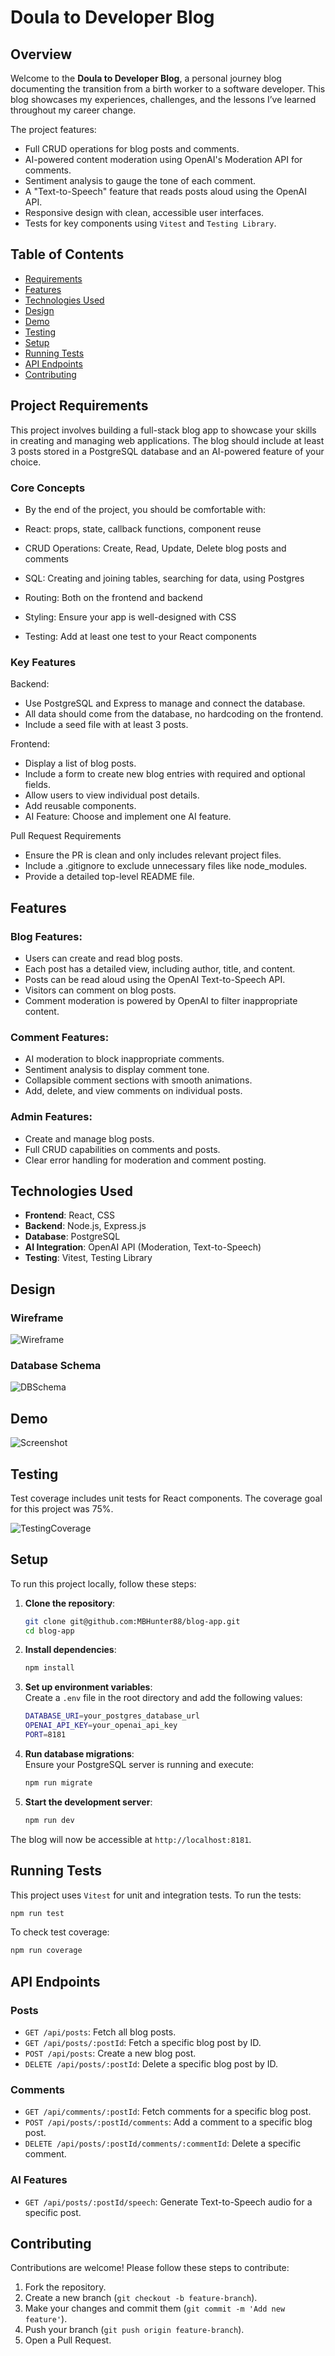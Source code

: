 
# Doula to Developer Blog

## Overview

Welcome to the **Doula to Developer Blog**, a personal journey blog documenting the transition from a birth worker to a software developer. This blog showcases my experiences, challenges, and the lessons I’ve learned throughout my career change.

The project features:
- Full CRUD operations for blog posts and comments.
- AI-powered content moderation using OpenAI's Moderation API for comments.
- Sentiment analysis to gauge the tone of each comment.
- A "Text-to-Speech" feature that reads posts aloud using the OpenAI API.
- Responsive design with clean, accessible user interfaces.
- Tests for key components using `Vitest` and `Testing Library`.

## Table of Contents
- [Requirements](#requirements)
- [Features](#features)
- [Technologies Used](#technologies-used)
- [Design](#design)
- [Demo](#Demo)
- [Testing](#testing)
- [Setup](#setup)
- [Running Tests](#running-tests)
- [API Endpoints](#api-endpoints)
- [Contributing](#contributing)

## Project Requirements

This project involves building a full-stack blog app to showcase your skills in creating and managing web applications. The blog should include at least 3 posts stored in a PostgreSQL database and an AI-powered feature of your choice.

### Core Concepts
- By the end of the project, you should be comfortable with:

- React: props, state, callback functions, component reuse

- CRUD Operations: Create, Read, Update, Delete blog posts and comments

- SQL: Creating and joining tables, searching for data, using Postgres

- Routing: Both on the frontend and backend

- Styling: Ensure your app is well-designed with CSS

- Testing: Add at least one test to your React components

### Key Features

Backend:

- Use PostgreSQL and Express to manage and connect the database.
- All data should come from the database, no hardcoding on the frontend.
- Include a seed file with at least 3 posts.

Frontend:
- Display a list of blog posts.
- Include a form to create new blog entries with required and optional fields.
- Allow users to view individual post details.
- Add reusable components.
- AI Feature: Choose and implement one AI feature.

Pull Request Requirements
- Ensure the PR is clean and only includes relevant project files.
- Include a .gitignore to exclude unnecessary files like node_modules.
- Provide a detailed top-level README file.

## Features

### Blog Features:
- Users can create and read blog posts.
- Each post has a detailed view, including author, title, and content.
- Posts can be read aloud using the OpenAI Text-to-Speech API.
- Visitors can comment on blog posts.
- Comment moderation is powered by OpenAI to filter inappropriate content.

### Comment Features:
- AI moderation to block inappropriate comments.
- Sentiment analysis to display comment tone.
- Collapsible comment sections with smooth animations.
- Add, delete, and view comments on individual posts.

### Admin Features:
- Create and manage blog posts.
- Full CRUD capabilities on comments and posts.
- Clear error handling for moderation and comment posting.

## Technologies Used

- **Frontend**: React, CSS
- **Backend**: Node.js, Express.js
- **Database**: PostgreSQL
- **AI Integration**: OpenAI API (Moderation, Text-to-Speech)
- **Testing**: Vitest, Testing Library

## Design

### Wireframe
![Wireframe](blogwireframe.png)
### Database Schema
![DBSchema](blog_db.png)

## Demo

![Screenshot](Screenshot.png)

## Testing

Test coverage includes unit tests for React components. The coverage goal for this project was 75%. 

![TestingCoverage](Testing_Coverage.png)

## Setup

To run this project locally, follow these steps:

1. **Clone the repository**:
    ```bash
    git clone git@github.com:MBHunter88/blog-app.git
    cd blog-app
    ```

2. **Install dependencies**:
    ```bash
    npm install
    ```

3. **Set up environment variables**:  
   Create a `.env` file in the root directory and add the following values:
    ```bash
    DATABASE_URI=your_postgres_database_url
    OPENAI_API_KEY=your_openai_api_key
    PORT=8181
    ```

4. **Run database migrations**:  
   Ensure your PostgreSQL server is running and execute:
    ```bash
    npm run migrate
    ```

5. **Start the development server**:
    ```bash
    npm run dev
    ```

The blog will now be accessible at `http://localhost:8181`.

## Running Tests

This project uses `Vitest` for unit and integration tests. To run the tests:

```bash
npm run test
```

To check test coverage:

```bash
npm run coverage
```

## API Endpoints

### Posts
- `GET /api/posts`: Fetch all blog posts.
- `GET /api/posts/:postId`: Fetch a specific blog post by ID.
- `POST /api/posts`: Create a new blog post.
- `DELETE /api/posts/:postId`: Delete a specific blog post by ID.

### Comments
- `GET /api/comments/:postId`: Fetch comments for a specific blog post.
- `POST /api/posts/:postId/comments`: Add a comment to a specific blog post.
- `DELETE /api/posts/:postId/comments/:commentId`: Delete a specific comment.

### AI Features
- `GET /api/posts/:postId/speech`: Generate Text-to-Speech audio for a specific post.

## Contributing

Contributions are welcome! Please follow these steps to contribute:

1. Fork the repository.
2. Create a new branch (`git checkout -b feature-branch`).
3. Make your changes and commit them (`git commit -m 'Add new feature'`).
4. Push your branch (`git push origin feature-branch`).
5. Open a Pull Request.
